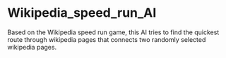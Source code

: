 # Wikipedia_speed_run_AI
Based on the Wikipedia speed run game, this AI tries to find the quickest route through wikipedia pages that connects two randomly selected wikipedia pages.
